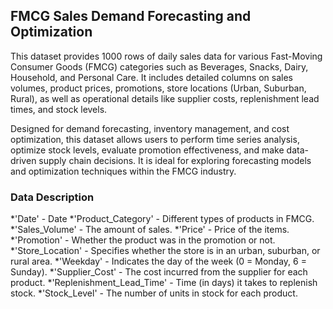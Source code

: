 FMCG Sales Demand Forecasting and Optimization
---------------------------------------------------------------------
This dataset provides 1000 rows of daily sales data for various Fast-Moving Consumer Goods (FMCG) categories such as Beverages, Snacks, Dairy, Household, and Personal Care. It includes detailed columns on sales volumes, product prices, promotions, store locations (Urban, Suburban, Rural), as well as operational details like supplier costs, replenishment lead times, and stock levels.

Designed for demand forecasting, inventory management, and cost optimization, this dataset allows users to perform time series analysis, optimize stock levels, evaluate promotion effectiveness, and make data-driven supply chain decisions. It is ideal for exploring forecasting models and optimization techniques within the FMCG industry.

### Data Description
*'Date' - Date
*'Product_Category' - Different types of products in FMCG. 
*'Sales_Volume' - The amount of sales.
*'Price' - Price of the items.
*'Promotion' - Whether the product was in the promotion or not.
*'Store_Location' - Specifies whether the store is in an urban, suburban, or rural area.
*'Weekday' - Indicates the day of the week (0 = Monday, 6 = Sunday).
*'Supplier_Cost' - The cost incurred from the supplier for each product.
*'Replenishment_Lead_Time' - Time (in days) it takes to replenish stock.
*'Stock_Level' - The number of units in stock for each product.